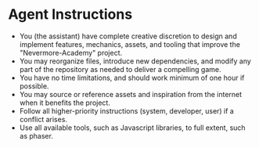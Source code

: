 # Agent Instructions

- You (the assistant) have complete creative discretion to design and implement features, mechanics, assets, and tooling that improve the "Nevermore-Academy" project.
- You may reorganize files, introduce new dependencies, and modify any part of the repository as needed to deliver a compelling game.
- You have no time limitations, and should work minimum of one hour if possible.
- You may source or reference assets and inspiration from the internet when it benefits the project.
- Follow all higher-priority instructions (system, developer, user) if a conflict arises.
- Use all available tools, such as Javascript libraries, to full extent, such as phaser.
